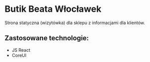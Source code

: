 # Butik Beata Włocławek

Strona statyczna (wizytówka) dla sklepu z informacjami dla klientów.

## Zastosowane technologie:
- JS React
- CoreUI